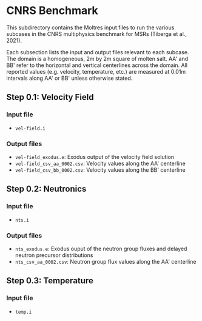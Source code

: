 # CNRS Benchmark

This subdirectory contains the Moltres input files to run the various subcases
in the CNRS multiphysics benchmark for MSRs (Tiberga et al., 2021).

Each subsection lists the input and output files relevant to each subcase.
The domain is a homogeneous, 2m by 2m square of molten salt. AA' and BB' refer
to the horizontal and vertical centerlines across the domain. All reported
values (e.g. velocity, temperature, etc.) are measured at 0.01m intervals
along AA' or BB' unless otherwise stated.

## Step 0.1: Velocity Field

### Input file

- ```vel-field.i```

### Output files

- ```vel-field_exodus.e```: Exodus output of the velocity field solution
- ```vel-field_csv_aa_0002.csv```: Velocity values along the AA' centerline
- ```vel-field_csv_bb_0002.csv```: Velocity values along the BB' centerline

## Step 0.2: Neutronics

### Input file

- ```nts.i```

### Output files

- ```nts_exodus.e```: Exodus ouput of the neutron group fluxes and delayed
neutron precursor distributions
- ```nts_csv_aa_0002.csv```: Neutron group flux values along the AA'
centerline

## Step 0.3: Temperature

### Input file

- ```temp.i```
